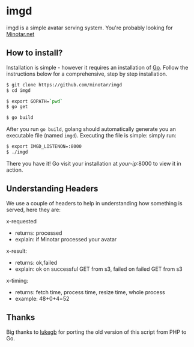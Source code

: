 # imgd

imgd is a simple avatar serving system. You're probably looking for [Minotar.net](https://github.com/minotar/minotar.net)

## How to install?
Installation is simple - however it requires an installation of [Go](http://golang.org). Follow the instructions below for a comprehensive, step by step installation.
```bash
$ git clone https://github.com/minotar/imgd
$ cd imgd

$ export GOPATH=`pwd`
$ go get

$ go build
```
After you run `go build`, golang should automatically generate you an executable file (named `imgd`). Executing the file is simple: simply run:
```bash
$ export IMGD_LISTENON=:8000
$ ./imgd
```
There you have it! Go visit your installation at *your-ip*:8000 to view it in action.

## Understanding Headers
We use a couple of headers to help in understanding how something is served, here they are:

x-requested

- returns: processed
- explain: if Minotar processed your avatar

x-result:

- returns: ok,failed
- explain: ok on successful GET from s3, failed on failed GET from s3

x-timing:

- returns: fetch time, process time, resize time, whole process
- example: 48+0+4=52

## Thanks
Big thanks to [lukegb](https://github.com/lukegb) for porting the old version of this script from PHP to Go.
